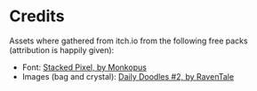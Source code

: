 # Credits

Assets where gathered from itch.io from the following free packs (attribution is happily given):

* Font: [Stacked Pixel, by Monkopus](https://monkopus.itch.io/stacked-pixel)
* Images (bag and crystal): [Daily Doodles #2, by RavenTale](https://raventale.itch.io/daily-doodles-asset-pack-2)

